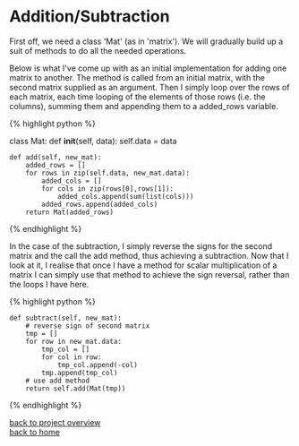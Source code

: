 # Addition/Subtraction

First off, we need a class 'Mat' (as in 'matrix'). We will gradually build up a
suit of methods to do all the needed operations. 

Below is what I've come up with as an initial implementation for adding one
matrix to another. The method is called from an initial matrix, with the second
matrix supplied as an argument. Then I simply loop over the rows of each
matrix, each time looping of the elements of those rows (i.e. the columns),
summing them and appending them to a added_rows variable.

{% highlight python %}

class Mat:
    def __init__(self, data):
        self.data = data

    def add(self, new_mat):
        added_rows = []
        for rows in zip(self.data, new_mat.data):
            added_cols = []
            for cols in zip(rows[0],rows[1]):
                added_cols.append(sum(list(cols)))
            added_rows.append(added_cols)
        return Mat(added_rows)

{% endhighlight %}

In the case of the subtraction, I simply reverse the signs for the second
matrix and the call the add method, thus achieving a subtraction. Now that I
look at it, I realise that once I have a method for scalar multiplication of a
matrix I can simply use that method to achieve the sign reversal, rather than
the loops I have here.

{% highlight python %}

    def subtract(self, new_mat):
        # reverse sign of second matrix
        tmp = []
        for row in new_mat.data:
            tmp_col = []
            for col in row:
                tmp_col.append(-col)
            tmp.append(tmp_col)
        # use add method
        return self.add(Mat(tmp))

{% endhighlight %}


[back to project overview](./numpy_from_scratch.md)\
[back to home](../README.md)
